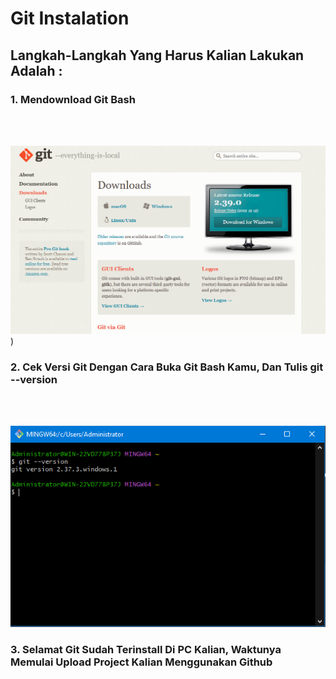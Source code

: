 # Git Instalation

## Langkah-Langkah Yang Harus Kalian Lakukan Adalah :

### 1. Mendownload Git Bash

<br></br>

![pic-1](pic-1.PNG))

### 2. Cek Versi Git Dengan Cara Buka Git Bash Kamu, Dan Tulis git --version

<br></br>

![pic-2](pic-2.PNG)

### 3. Selamat Git Sudah Terinstall Di PC Kalian, Waktunya Memulai Upload Project Kalian Menggunakan Github
